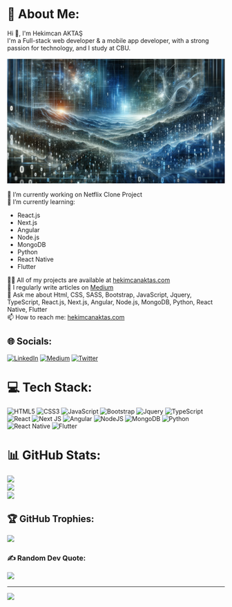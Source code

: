 # 💫 About Me:

Hi 👋, I'm Hekimcan AKTAŞ<br>
I'm a Full-stack web developer & a mobile app developer, with a strong passion for technology, and I study at CBU. <br> <br>
[![ProfileImage](profile-image-2.jpeg)](https://hekimcanaktas.com) 


🔭 I’m currently working on Netflix Clone Project<br>
🌱 I’m currently learning: 
- React.js
- Next.js
- Angular
- Node.js
- MongoDB
- Python
- React Native
- Flutter

👨‍💻 All of my projects are available at [hekimcanaktas.com](http://hekimcanaktas.com)<br>
📝 I regularly write articles on [Medium](https://medium.com/@hekimcanaktas)<br>
💬 Ask me about Html, CSS, SASS, Bootstrap, JavaScript, Jquery, TypeScript, React.js, Next.js, Angular, Node.js, MongoDB, Python, React Native, Flutter<br>
📫 How to reach me: [hekimcanaktas.com](http://hekimcanaktas.com)

## 🌐 Socials:
[![LinkedIn](https://img.shields.io/badge/LinkedIn-%230077B5.svg?logo=linkedin&logoColor=white)](https://linkedin.com/in/hekimcanaktas) 
[![Medium](https://img.shields.io/badge/Medium-12100E?logo=medium&logoColor=white)](https://medium.com/@@hekimcan) 
[![Twitter](https://img.shields.io/badge/Twitter-%231DA1F2.svg?logo=Twitter&logoColor=white)](https://twitter.com/hekimmcann) 

# 💻 Tech Stack:

![HTML5](https://img.shields.io/badge/html5-%23E34F26.svg?style=for-the-badge&logo=html5&logoColor=white) 
![CSS3](https://img.shields.io/badge/css3-%231572B6.svg?style=for-the-badge&logo=css3&logoColor=white)
![JavaScript](https://img.shields.io/badge/javascript-%23323330.svg?style=for-the-badge&logo=javascript&logoColor=%23F7DF1E)
![Bootstrap](https://img.shields.io/badge/bootstrap-%238511FA.svg?style=for-the-badge&logo=bootstrap&logoColor=white)
![Jquery](https://img.shields.io/badge/jquery-%230769AD.svg?style=for-the-badge&logo=jquery&logoColor=white)
![TypeScript](https://img.shields.io/badge/typescript-%23007ACC.svg?style=for-the-badge&logo=typescript&logoColor=white)
![React](https://img.shields.io/badge/react-%2320232a.svg?style=for-the-badge&logo=react&logoColor=%2361DAFB)
![Next JS](https://img.shields.io/badge/Next-black?style=for-the-badge&logo=next.js&logoColor=white)
![Angular](https://img.shields.io/badge/angular-%23DD0031.svg?style=for-the-badge&logo=angular&logoColor=white)
![NodeJS](https://img.shields.io/badge/node.js-6DA55F?style=for-the-badge&logo=node.js&logoColor=white)
![MongoDB](https://img.shields.io/badge/MongoDB-%234ea94b.svg?style=for-the-badge&logo=mongodb&logoColor=white)
![Python](https://img.shields.io/badge/python-3670A0?style=for-the-badge&logo=python&logoColor=ffdd54)
![React Native](https://img.shields.io/badge/react_native-%2320232a.svg?style=for-the-badge&logo=react&logoColor=%2361DAFB)
![Flutter](https://img.shields.io/badge/Flutter-%2302569B.svg?style=for-the-badge&logo=Flutter&logoColor=white)
<!--... and the rest of the tech stack...-->

# 📊 GitHub Stats:

![](https://github-readme-stats.vercel.app/api?username=hekimm&theme=dark&hide_border=false&include_all_commits=true&count_private=true)<br>
![](https://github-readme-streak-stats.herokuapp.com/?user=hekimm&theme=dark&hide_border=false)<br>
![](https://github-readme-stats.vercel.app/api/top-langs/?username=hekimm&theme=dark&hide_border=false&include_all_commits=true&count_private=true&layout=compact)

## 🏆 GitHub Trophies:
![](https://github-profile-trophy.vercel.app/?username=hekimm&theme=radical&no-frame=false&no-bg=true&margin-w=4)

### ✍️ Random Dev Quote:
![](https://quotes-github-readme.vercel.app/api?type=horizontal&theme=radical)

---

[![](https://visitcount.itsvg.in/api?id=hekimm&icon=0&color=0)](https://visitcount.itsvg.in)
